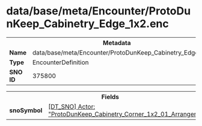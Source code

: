 <h1>data/base/meta/Encounter/ProtoDunKeep_Cabinetry_Edge_1x2.enc</h1><table><tr><th colspan="100%">Metadata</th></tr><tr><td><b>Name</b></td><td>data/base/meta/Encounter/ProtoDunKeep_Cabinetry_Edge_1x2.enc</td></tr><tr><td><b>Type</b></td><td>EncounterDefinition</td></tr><tr><td><b>SNO ID</b></td><td>375800</td></tr></table>

<table><tr><th colspan="100%">Fields</th></tr><tr><td><b>snoSymbol</b></td><td><a href="..\Actor\ProtoDunKeep_Cabinetry_Corner_1x2_01_Arrangement.acr.md">[DT_SNO] Actor: "ProtoDunKeep_Cabinetry_Corner_1x2_01_Arrangement"</a></td></tr></table>

